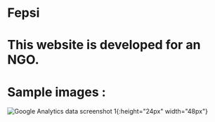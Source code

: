 # Fepsi 
# This website is developed for an NGO.

# Sample images :

![Google Analytics data screenshot 1](https://github.com/techschneiderrr/Fepsi/blob/master/assets/img/readme_imgs/1.jpg){:height="24px" width="48px"}


